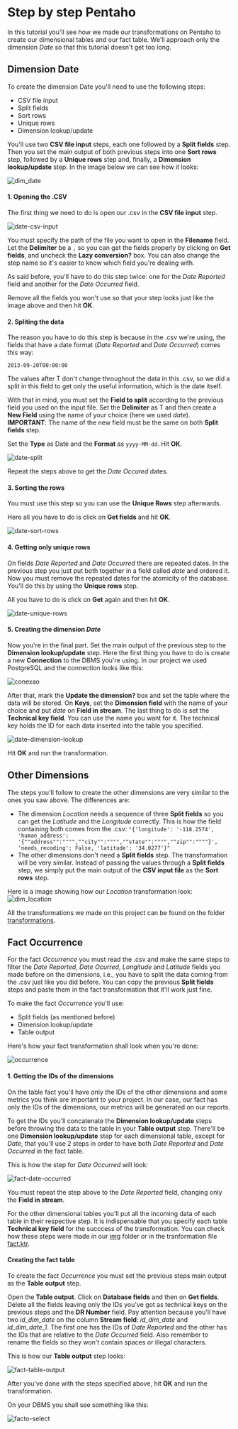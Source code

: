 # Step by step Pentaho

In this tutorial you'll see how we made our transformations on Pentaho to create our dimensional tables and our fact table. We'll approach only the dimension *Date* so that this tutorial doesn't get too long.

## Dimension Date
To create the dimension Date you'll need to use the following steps:
- CSV file input
- Split fields
- Sort rows
- Unique rows
- Dimension lookup/update

You'll use two <b>CSV file input</b> steps, each one followed by a <b>Split fields</b> step. Then you set the main output of both previous steps into one <b>Sort rows</b> step, followed by a <b>Unique rows</b> step and, finally, a <b>Dimension lookup/update</b> step. In the image below we can see how it looks:

![dim_date](img/dim_date.png)

#### 1. Opening the .CSV

The first thing we need to do is open our .csv in the <b>CSV file input</b> step.

![date-csv-input](img/date-csv-input.png)

You must specify the path of the file you want to open in the <b>Filename</b> field. Let the <b>Delimiter</b> be a ```,``` so you can get the fields properly by clicking on <b>Get fields</b>, and uncheck the <b>Lazy conversion?</b> box. You can also change the step name so it's easier to know which field you're dealing with.

As said before, you'll have to do this step twice: one for the *Date Reported* field and another for the *Date Occurred* field.

Remove all the fields you won't use so that your step looks just like the image above and then hit <b>OK</b>.

#### 2. Spliting the data

The reason you have to do this step is because in the .csv we're using, the fields that have a date format (*Date Reported* and *Date Occurred*) comes this way:

```
2013-09-20T00:00:00
```

The values after T don't change throughout the data in this .csv, so we did a split in this field to get only the useful information, which is the date itself.

With that in mind, you must set the <b>Field to split</b> according to the previous field you used on the input file. Set the <b>Delimiter</b> as T and then create a <b>New Field</b> using the name of your choice (here we used *date*). <b>IMPORTANT</b>: The name of the new field must be the same on both <b>Split fields</b> step.

Set the <b>Type</b> as Date and the <b>Format</b> as ```yyyy-MM-dd```. Hit <b>OK</b>.

![date-split](img/date-split.png)

Repeat the steps above to get the *Date Occured* dates.

#### 3. Sorting the rows

You must use this step so you can use the <b>Unique Rows</b> step afterwards.

Here all you have to do is click on <b>Get fields</b> and hit <b>OK</b>.

![date-sort-rows](img/date-sort-rows.png)

#### 4. Getting only unique rows

On fields *Date Reported* and *Date Occurred* there are repeated dates. In the previous step you just put both together in a field called *date* and ordered it. Now you must remove the repeated dates for the atomicity of the database. You'll do this by using the <b>Unique rows</b> step.

All you have to do is click on <b>Get</b> again and then hit <b>OK</b>.

![date-unique-rows](img/date-unique-rows.png)

#### 5. Creating the dimension *Date*

Now you're in the final part. Set the main output of the previous step to the <b>Dimension lookup/update</b> step. Here the first thing you have to do is create a new <b>Connection</b> to the DBMS you're using. In our project we used PostgreSQL and the connection looks like this:

![conexao](img/conexao.png)

After that, mark the <b>Update the dimension?</b> box and set the table where the data will be stored. On <b>Keys</b>, set the <b>Dimension field</b> with the name of your choice and put *date* on <b>Field in stream</b>. The last thing to do is set the <b>Technical key field</b>. You can use the name you want for it. The technical key holds the ID for each data inserted into the table you specified.

![date-dimension-lookup](img/date-dimension-lookup.png)

Hit <b>OK</b> and run the transformation.

## Other Dimensions

The steps you'll follow to create the other dimensions are very similar to the ones you saw above. The differences are:
- The dimension *Location* needs a sequence of three <b>Split fields</b> so you can get the *Latitude* and the *Longitude* correctly. This is how the field containing both comes from the .csv: ```"{'longitude': '-118.2574', 'human_address': '{""address"":"""",""city"":"""",""state"":"""",""zip"":""""}', 'needs_recoding': False, 'latitude': '34.0277'}"```
- The other dimensions don't need a <b>Split fields</b> step. The transformation will be very similar. Instead of passing the values through a <b>Split fields</b> step, we simply put the main output of the <b>CSV input file</b> as the <b>Sort rows</b> step.

Here is a image showing how our *Location* transformation look:
![dim_location](img/dim_location.png)

All the transformations we made on this project can be found on the folder [transformations](transformations/).

## Fact Occurrence

For the fact *Occurrence* you must read the .csv and make the same steps to filter the *Date Reported*, *Date Ocurred*, *Longitude* and *Latitude* fields you made before on the dimensions, i.e., you have to split the data coming from the .csv just like you did before. You can copy the previous <b>Split fields</b> steps and paste them in the fact transformation that it'll work just fine.

To make the fact *Occurrence* you'll use:
- Split fields (as mentioned before)
- Dimension lookup/update
- Table output

Here's how your fact transformation shall look when you're done:

![occurrence](img/occurrence.png)

#### 1. Getting the IDs of the dimensions
On the table fact you'll have only the IDs of the other dimensions and some metrics you think are important to your project. In our case, our fact has only the IDs of the dimensions, our metrics will be generated on our reports.

To get the IDs you'll concatenate the <b>Dimension lookup/update</b> steps before throwing the data to the table in your <b>Table output</b> step. There'll be one <b>Dimension lookup/update</b> step for each dimensional table, except for *Date*, that you'll use 2 steps in order to have both *Date Reported* and *Date Occurred* in the fact table.

This is how the step for *Date Occurred* will look:

![fact-date-occurred](img/fact-date-occurred.png)

You must repeat the step above to the *Date Reported* field, changing only the <b>Field in stream</b>.

For the other dimensional tables you'll put all the incoming data of each table in their respective step. It is indispensable that you specify each table <b>Technical key field</b> for the succcess of the transformation. You can check how these steps were made in our [img](img/) folder or in the tranformation file [fact.ktr](transformations/fact.ktr).

#### Creating the fact table

To create the fact *Occurrence* you must set the previous steps main output as the <b>Table output</b> step.

Open the <b>Table output</b>. Click on <b>Database fields</b> and then on <b>Get fields</b>. Delete all the fields leaving only the IDs you've got as technical keys on the previous steps and the <b>DR Number</b> field. Pay attention because you'll have two *id_dim_date* on the column <b>Stream field</b>: *id_dim_date* and *id_dim_date_1*. The first one has the IDs of *Date Reported* and the other has the IDs that are relative to the *Date Occurred* field. Also remember to rename the fields so they won't contain spaces or illegal characters.

This is how our <b>Table output</b> step looks:

![fact-table-output](img/fact-table-output.png)

After you've done with the steps specified above, hit <b>OK</b> and run the transformation.

On your DBMS you shall see something like this:

![facto-select](img/fact-select.png)

